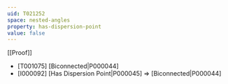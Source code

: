 ```yaml
---
uid: T021252
space: nested-angles
property: has-dispersion-point
value: false
---
```

[[Proof]]

* [T001075] [Biconnected|P000044]
* [I000092] [Has Dispersion Point|P000045] => [Biconnected|P000044]

